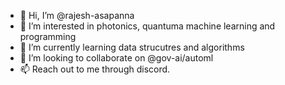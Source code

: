 - 👋 Hi, I’m @rajesh-asapanna 
- 👀 I’m interested in photonics, quantuma machine learning and programming
- 🌱 I’m currently learning data strucutres and algorithms
- 💞️ I’m looking to collaborate on @gov-ai/automl
- 📫 Reach out to me through discord.

<!---
rajesh-asapanna/rajesh-asapanna is a ✨ special ✨ repository because its `README.md` (this file) appears on your GitHub profile.
You can click the Preview link to take a look at your changes.
--->
